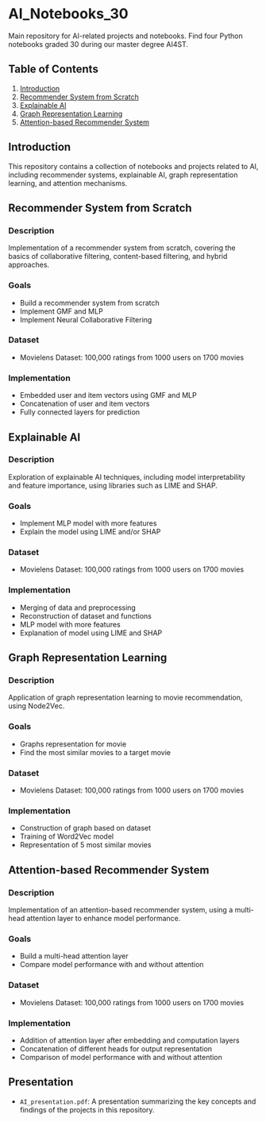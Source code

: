 # AI_Notebooks_30
Main repository for AI-related projects and notebooks.
Find four Python notebooks graded 30 during our master degree AI4ST.

## Table of Contents
1. [Introduction](#introduction)
2. [Recommender System from Scratch](#recommender-system-from-scratch)
3. [Explainable AI](#explainable-ai)
4. [Graph Representation Learning](#graph-representation-learning)
5. [Attention-based Recommender System](#attention-based-recommender-system)

## Introduction
This repository contains a collection of notebooks and projects related to AI, including recommender systems, explainable AI, graph representation learning, and attention mechanisms.

## Recommender System from Scratch
### Description
Implementation of a recommender system from scratch, covering the basics of collaborative filtering, content-based filtering, and hybrid approaches.
### Goals
* Build a recommender system from scratch
* Implement GMF and MLP
* Implement Neural Collaborative Filtering
### Dataset
* Movielens Dataset: 100,000 ratings from 1000 users on 1700 movies
### Implementation
* Embedded user and item vectors using GMF and MLP
* Concatenation of user and item vectors
* Fully connected layers for prediction

## Explainable AI
### Description
Exploration of explainable AI techniques, including model interpretability and feature importance, using libraries such as LIME and SHAP.
### Goals
* Implement MLP model with more features
* Explain the model using LIME and/or SHAP
### Dataset
* Movielens Dataset: 100,000 ratings from 1000 users on 1700 movies
### Implementation
* Merging of data and preprocessing
* Reconstruction of dataset and functions
* MLP model with more features
* Explanation of model using LIME and SHAP

## Graph Representation Learning
### Description
Application of graph representation learning to movie recommendation, using Node2Vec.
### Goals
* Graphs representation for movie
* Find the most similar movies to a target movie
### Dataset
* Movielens Dataset: 100,000 ratings from 1000 users on 1700 movies
### Implementation
* Construction of graph based on dataset
* Training of Word2Vec model
* Representation of 5 most similar movies

## Attention-based Recommender System
### Description
Implementation of an attention-based recommender system, using a multi-head attention layer to enhance model performance.
### Goals
* Build a multi-head attention layer
* Compare model performance with and without attention
### Dataset
* Movielens Dataset: 100,000 ratings from 1000 users on 1700 movies
### Implementation
* Addition of attention layer after embedding and computation layers
* Concatenation of different heads for output representation
* Comparison of model performance with and without attention

## Presentation
* `AI_presentation.pdf`: A presentation summarizing the key concepts and findings of the projects in this repository.